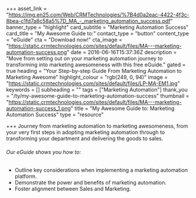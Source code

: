 +++
asset_link = "https://img.en25.com/Web/CRMTechnologies/%7B4d0a2eac-4422-4f3c-8bea-c1fd7a8c58a5%7D_MA_-_marketing_automation_success.pdf"
banner_type = "highlight"
card_subtitle = "Marketing Automation Success"
card_title = "My Awesome Guide to:"
contact_type = "button"
content_type = "eGuide"
cta = "Download now!"
cta_image = "https://static.crmtechnologies.com/sites/default/files/MA---marketing-automation-success.png"
date = 2016-06-16T15:37:36Z
description = "Move from setting out on your marketing automation journey to transforming into marketing awesomeness with this free eGuide."
gated = true
heading = "Your Step-by-step Guide From Marketing Automation to Marketing Awesome"
highlight_colour = "rgb(249, 0, 94)"
image = "https://static.crmtechnologies.com/sites/default/files/LP-MA-EM1.jpg"
keywords = []
subheading = ""
tags = ["Marketing Automation"]
thank_you = "/ty/my-awesome-guide-to-marketing-automation-success"
thumbnail = "https://static.crmtechnologies.com/sites/default/files/MA---marketing-automation-success_1.png"
title = "My Awesome Guide to: Marketing Automation Success"
type = "resource"

+++
Journey from marketing automation to marketing awesomeness, from your very first steps in adopting marketing automation through to transforming your department and delivering the goods to sales.

###### Our eGuide shows you how to:

* Outline key considerations when implementing a marketing automation platform.
* Demonstrate the power and benefits of marketing automation.
* Foster alignment between Sales and Marketing.

